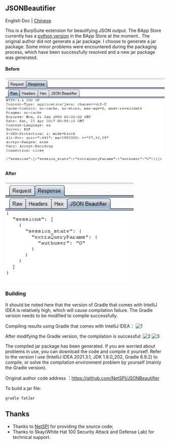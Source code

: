 ## JSONBeautifier

English Doc | [Chinese](README_CN.md)


This is a BurpSuite extension for beautifying JSON output. The BApp Store currently has a [python version](https://portswigger.net/bappstore/showbappdetails.aspx?uuid=ceed5b1568ba4b92abecce0dff1e1f2c) in the BApp Store at the moment.. The original author did not generate a jar package. I choose to generate a jar package. Some minor problems were encountered during the packaging process, which have been successfully resolved and a new jar package was generated.

#### Before
<img src="/img/JSONRaw.PNG"/>

#### After
<img src="/img/JSONBeautified.PNG"/>

### Building
It should be noted here that the version of Gradle that comes with IntelliJ IDEA is relatively high, which will cause compilation failure. The Gradle version needs to be modified to compile successfully.

Compiling results using Gradle that comes with IntelliJ IDEA：
![1](https://user-images.githubusercontent.com/89680763/149082215-fc6a0c1f-6c5f-40ae-bfae-8e75b1c5470b.png)

After modifying the Gradle version, the compilation is successful:
![2](https://user-images.githubusercontent.com/89680763/149083280-715f2b22-690a-4470-b7f1-92f291e505cd.png)
![3](https://user-images.githubusercontent.com/89680763/149083289-c6df0d54-677c-4dac-9c48-3893babf599d.png)

The compiled jar package has been generated.
If you are worried about problems in use, you can download the code and compile it yourself.
Refer to the version I use (IntelliJ IDEA 2021.3.1, JDK 1.8.0_202, Gradle 6.9.2) to compile, or solve the compilation environment problem by yourself (mainly the Gradle version).


Original author code address ：https://github.com/NetSPI/JSONBeautifier

To build a jar file:
```sh
gradle fatJar
```    

## Thanks
- Thanks to [NetSPI](https://github.com/NetSPI) for providing the source code;
- Thanks to Skay(White Hat 100 Security Attack and Defense Lab) for technical support.
